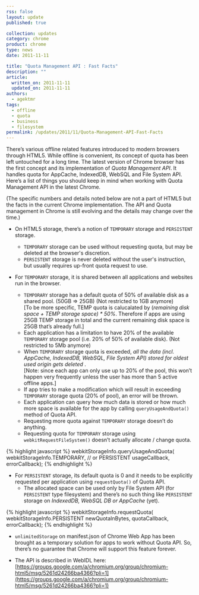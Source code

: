 ```yaml
---
rss: false
layout: update
published: true

collection: updates
category: chrome
product: chrome
type: news
date: 2011-11-11

title: "Quota Management API : Fast Facts"
description: ""
article:
  written_on: 2011-11-11
  updated_on: 2011-11-11
authors:
  - agektmr
tags:
  - offline
  - quota
  - business
  - filesystem
permalink: /updates/2011/11/Quota-Management-API-Fast-Facts
---
```

There’s various offline related features introduced to modern browsers through HTML5. While offline is convenient, its concept of quota has been left untouched for a long time. The latest version of Chrome browser has the first concept and its implementation of *Quota Management API*. It handles quota for AppCache, IndexedDB, WebSQL and File System API. Here’s a list of things you should keep in mind when working with Quota Management API in the latest Chrome.

(The specific numbers and details noted below are not a part of HTML5 but the facts in the current Chrome implementation.  The API and Quota management in Chrome is still evolving and the details may change over the time.)

* On HTML5 storage, there’s a notion of `TEMPORARY` storage and `PERSISTENT` storage.
    * `TEMPORARY` storage can be used without requesting quota, but may be deleted at the browser's discretion.
    * `PERSISTENT` storage is never deleted without the user's instruction, but usually requires up-front quota request to use.

* For `TEMPORARY` storage, it is shared between all applications and websites run in the browser.
    * `TEMPORARY` storage has a default quota of 50% of available disk as a shared pool. (50GB => 25GB)  (Not restricted to 1GB anymore)<br>[To be more specific, TEMP quota is calucalated by (<i>remaining disk space + TEMP storage space) * 50%</i>.  Therefore if apps are using 25GB TEMP storage in total and the current remaining disk space is 25GB that’s already full.]
    * Each application has a limitation to have 20% of the available `TEMPORARY` storage pool (i.e. 20% of 50% of available disk). (Not restricted to 5Mb anymore)
    * When `TEMPORARY` storage quota is exceeded, _all the data (incl. AppCache, IndexedDB, WebSQL, File System API) stored for oldest used origin gets deleted_ .<br>[Note: since each app can only use up to 20% of the pool, this won’t happen very frequently unless the user has more than 5 active offline apps.]
    * If app tries to make a modification which will result in exceeding `TEMPORARY` storage quota (20% of pool), an error will be thrown.
    * Each application can query how much data is stored or how much more space is available for the app by calling `queryUsageAndQuota()` method of Quota API.
    * Requesting more quota against `TEMPORARY` storage doesn’t do anything.
    * Requesting quota for `TEMPORARY` storage using `webkitRequestFileSystem()` doesn’t actually allocate / change quota.

{% highlight javascript %}
webkitStorageInfo.queryUsageAndQuota(
  webkitStorageInfo.TEMPORARY,   // or PERSISTENT
  usageCallback,
  errorCallback);
{% endhighlight %}

* For `PERSISTENT` storage, its default quota is 0 and it needs to be explicitly requested per application using `requestQuota()` of Quota API.
    * The allocated space can be used only by File System API (for `PERSISTENT` type filesystem) and there’s no such thing like `PERSISTENT` storage on _IndexedDB, WebSQL DB or AppCache_ (yet).

{% highlight javascript %}
webkitStorageInfo.requestQuota(
  webkitStorageInfo.PERSISTENT
  newQuotaInBytes,
  quotaCallback,
  errorCallback);
{% endhighlight %}

* `unlimitedStorage` on manifest.json of Chrome Web App has been brought as a temporary solution for apps to work without Quota API. So, there’s no guarantee that Chrome will support this feature forever.

* The API is described in WebIDL here: [https://groups.google.com/a/chromium.org/group/chromium-html5/msg/5261d24266ba4366?pli=1](https://groups.google.com/a/chromium.org/group/chromium-html5/msg/5261d24266ba4366?pli=1)
